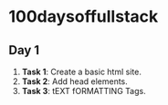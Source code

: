 # 100daysoffullstack
## Day 1
1. **Task 1**: Create a basic html site.
2. **Task 2**: Add head elements.
3. **Task 3**: tEXT fORMATTING Tags.